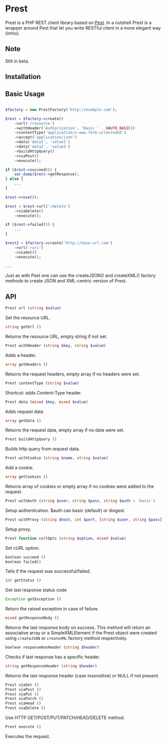 Prest
=====

Prest is a PHP REST client library based on [Pest](https://github.com/educoder/pest).
In a nutshell Prest is a wrapper around Pest that let you write RESTful client in
a more elegant way (imho).

Note
----

Still in beta.

Installation
------------


Basic Usage
-----------

```php

$factory = new PrestFactory('http://example.com');

$rest = $factory->create()
    ->url('/resource')
    ->withHeader('Authorization', 'Basic ' . OAUTH_BASIC))
    ->contentType('application/x-www-form-urlencoded')
    ->accept('application/json')
    ->data('data1', 'value1')
    ->data('data2', 'value2')
    ->buildHttpQuery()
    ->viaPost()
    ->execute();

if ($rest->succeed()) {
    var_dump($rest->getResponse);
} else {
    ...
}

$rest->reset();

$rest = $rest->url('/delete')
    ->viaDelete()
    ->execute();

if ($rest->failed()) {
    ...
}

$rest2 = $factory->create('http://base-url.com')
    ->url('/uri')
    ->viaGet()
    ->execute();

...

```
Just as with Pest one can use the createJSON() and createXML() factory methods to
create JSON and XML-centric version of Prest.


API
---
```php
Prest url (string $value)
```
Set the resource URL.

```php
string getUrl ()
```
Returns the resource URL, empty string if not set.

```php
Prest withHeader (string $key, string $value)
```
Adds a header.

```php
array getHeaders ()
```
Returns the request headers, empty array if no headers were set.

```php
Prest contentType (string $value)
```
Shortcut: adds Content-Type header.

```php
Prest data (mixed $key, mixed $value)
```
Adds request data

```php
array getData ()
```
Returns the request data, empty array if no data were set.

```php
Prest buildHttpQuery ()
```
Builds http query from request data.

```php
Prest withCookie (string $name, string $value)
```
Add a cookie.

```php
array getCookies ()
```
Returns array of cookies or empty array if no cookies were added to the request.

```php
Prest withAuth (string $user, string $pass, string $auth = 'basic')
```
Setup authentication. $auth can basic (default) or disgest.

```php
Prest withProxy (string $host, int $port, [string $user, string $pass])
```
Setup proxy.

```php
Prest function curlOpts (string $option, mixed $value)
```
Set cURL option.

```php
boolean succeed ()
boolean failed()
```
Tells if the request was successful/failed.

```php
int getStatus ()
```
Get last response status code

```php
Exception getException ()
```
Return the raised exception in case of failure.

```php
mixed getResponseBody ()
```
Returns the last response body on success. This method will return an associative array or
a SimpleXMLElement if the Prest object were created using ```createJSON``` or ```createXML```
factory method respectively.

```php
boolean responseHasHeader (string $header)
```
Checks if last response has a specific header.

```php
string getResponseHeader (string $header)
```
Returns the last response header (case insensitive) or NULL if not present.

```php
Prest viaGet ()
Prest viaPost ()
Prest viaPut ()
Prest viaPatch ()
Prest viaHead ()
Prest viaDelete ()
```
Use HTTP GET/POST/PUT/PATCH/HEAD/DELETE method.

```php
Prest execute ()
```
Executes the request.